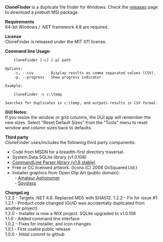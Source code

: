 **CloneFinder** is a duplicate file finder for Windows. Check the [releases](https://github.com/stchan/CloneFinder/releases) page to download a prebuilt MSI package.

**Requirements**<br/>
64-bit Windows / .NET framework 4.8 are required.

**License**<br/>
CloneFinder is released under the MIT X11 license.

**Command line Usage:**

		CloneFinder [-c] [-p] path

	Options:
		-c, --csv        Display results as comma separated values (CSV).
		-p, --progress   Show progress indicator.

	Example:

		CloneFinder -c c:\temp

	Searches for duplicates in c:\temp, and outputs results in CSV format.

**GUI Notes:**<br/>
If you resize the window or grid columns, the GUI app will remember the new sizes.
Select "Reset Default Sizes" from the "Tools" menu to reset window and column sizes back to defaults.

**Third party**<br/>
CloneFinder uses/includes the following third party components:
- Code from MSDN for a breadth-first directory traversal.
- System.Data.SQLite library (v1.0.108)
- [CommandLine Parser library (v1.8 stable)][1] 
- Free or CC licensed artwork. (Icons (C) 2008 GoSquared Ltd.)
- Installer graphics from Open Clip Art (public domain):<br/>
&nbsp; - [Amateur Astronomer][2]<br/>
&nbsp; - [Spyglass][3]<br/>

[1]: <http://commandline.codeplex.com/> 
[2]: <http://openclipart.org/detail/139579/amateur-astronomer-by-sunking2/>
[3]: <http://openclipart.org/detail/28059/spyglass1-by-crimperman/>


**ChangeLog**<br/>
1.2.3 - Targets .NET 4.8. Replaced MD5 with SHA512.
1.2.2 - Fix for issue #1<br/>
1.2.1 - Product code changed (GUID was accidentally duplicated from another project)<br/>
1.2.0 - Installer is now a WiX project. SQLite upgraded to v1.0.108<br/>
1.1.0 - Added command line interface<br/>
1.0.2 - Fixes for installer, and icon changes<br/>
1.0.1 - First usable public release<br/>
1.0.0 - Initial commit to github<br/>
